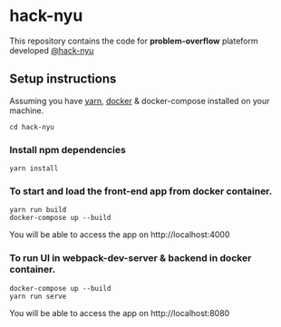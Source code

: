 # hack-nyu
This repository contains the code for <b>problem-overflow</b> plateform developed [@hack-nyu](https://hacknyu.org/)

## Setup instructions
Assuming you have [yarn](https://yarnpkg.com/lang/en/docs/install), [docker](https://docs.docker.com/) & docker-compose installed on your machine.

```
cd hack-nyu
```

### Install npm dependencies
```
yarn install
```

### To start and load the front-end app from docker container. 
```
yarn run build
docker-compose up --build
```
You will be able to access the app on http://localhost:4000

### To run UI in webpack-dev-server & backend in docker container.
```
docker-compose up --build
yarn run serve
```
You will be able to access the app on http://localhost:8080


